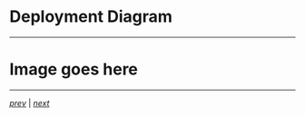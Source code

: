 # Deployment Diagram

----
# Image goes here


----

_[prev](30_deployment_setup.md)_ |
_[next](40_whats_included.md)_
